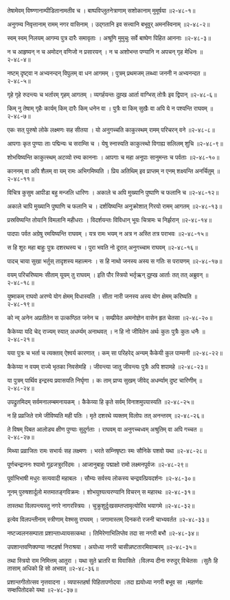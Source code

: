 तेषामेवम् विष्ण्णानाम्पीडितानामतीव च ।
बाष्पविप्लुतनेत्राणाम् सशोकानाम् मुमूर्षया ॥२-४८-१॥

अनुगम्य निवृत्तानाम् रामम् नगर वासिनाम् ।
उद्गतानि इव सत्त्वानि बभूवुर् अमनस्विनाम् ॥२-४८-२॥

स्वम् स्वम् निलयम् आगम्य पुत्र दारैः समावृताः ।
अश्रूणि मुमुचुः सर्वे बाष्पेण पिहित आननाः ॥२-४८-३॥

न च आहृष्यन् न च अमोदन् वणिजो न प्रसारयन् ।
न च अशोभन्त पण्यानि न अपचन् गृह मेधिनः ॥२-४८-४॥

नष्टम् दृष्ट्वा न अभ्यनन्दन् विपुलम् वा धन आगमम् ।
पुत्रम् प्रथमजम् लब्ध्वा जननी न अभ्यनन्दत ॥२-४८-५॥

गृहे गृहे रुदन्त्यः च भर्तारम् गृहम् आगतम् ।
व्यगर्हयन्तः दुह्ख आर्ता वाग्भिस् तोत्रैः इव द्विपान् ॥२-४८-६॥

किम् नु तेषाम् गृहैः कार्यम् किम् दारैः किम् धनेन वा ।
पुत्रैः वा किम् सुखैः वा अपि ये न पश्यन्ति राघवम् ॥२-४८-७॥

एकः सत् पुरुषो लोके लक्ष्मणः सह सीतया ।
यो अनुगच्चति काकुत्स्थम् रामम् परिचरन् वने ॥२-४८-८॥

आपगाः कृत पुण्याः ताः पद्मिन्यः च सराम्सि च ।
येषु स्नास्यति काकुत्स्थो विगाह्य सलिलम् शुचि ॥२-४८-९॥

शोभयिष्यन्ति काकुत्स्थम् अटव्यो रम्य काननाः ।
आपगाः च महा अनूपाः सानुमन्तः च पर्वताः ॥२-४८-१०॥

काननम् वा अपि शैलम् वा यम् रामः अभिगमिष्यति ।
प्रिय अतिथिम् इव प्राप्तम् न एनम् शक्ष्यन्ति अनर्चितुम् ॥२-४८-११॥

विचित्र कुसुम आपीडा बहु मन्जलि धारिणः ।
अकाले च अपि मुख्यानि पुष्पाणि च फलानि च ॥२-४८-१२॥

अकाले चापि मुख्यानि पुष्पाणि च फलानि च ।
दर्शयिष्यन्ति अनुक्रोशात् गिरयो रामम् आगतम् ॥२-४८-१३॥

प्रस्रविष्यन्ति तोयानि विमलानि महीधराः ।
विदर्शयन्तः विविधान् भूयः चित्रामः च निर्झरान् ॥२-४८-१४॥

पादपाः पर्वत अग्रेषु रमयिष्यन्ति राघवम् ।
यत्र रामः भयम् न अत्र न अस्ति तत्र पराभवः ॥२-४८-१५॥

स हि शूरः महा बाहुः पुत्रः दशरथस्य च ।
पुरा भवति नो दूरात् अनुगच्चाम राघवम् ॥२-४८-१६॥

पादच् चाया सुखा भर्तुस् तादृशस्य महात्मनः ।
स हि नाथो जनस्य अस्य स गतिः स परायणम् ॥२-४८-१७॥

वयम् परिचरिष्यामः सीताम् यूयम् तु राघवम् ।
इति पौर स्त्रियो भर्तृऋन् दुह्ख आर्ताः तत् तत् अब्रुवन् ॥२-४८-१८॥

युष्माकम् राघवो अरण्ये योग क्षेमम् विधास्यति ।
सीता नारी जनस्य अस्य योग क्षेमम् करिष्यति ॥२-४८-१९॥

को न्व् अनेन अप्रतीतेन स उत्कण्ठित जनेन च ।
सम्प्रीयेत अमनोज्ञेन वासेन हृत चेतसा ॥२-४८-२०॥

कैकेय्या यदि चेद् राज्यम् स्यात् अधर्म्यम् अनाथवत् ।
न हि नो जीवितेन अर्थः कुतः पुत्रैः कुतः धनैः ॥२-४८-२१॥

यया पुत्रः च भर्ता च त्यक्ताव् ऐश्वर्य कारणात् ।
कम् सा परिहरेद् अन्यम् कैकेयी कुल पाम्सनी ॥२-४८-२२॥

कैकेय्या न वयम् राज्ये भृतका निवसेमहि ।
जीवन्त्या जातु जीवन्त्यः पुत्रैः अपि शपामहे ॥२-४८-२३॥

या पुत्रम् पार्थिव इन्द्रस्य प्रवासयति निर्घृणा ।
कः ताम् प्राप्य सुखम् जीवेद् अधर्म्याम् दुष्ट चारिणीम् ॥२-४८-२४॥

उपद्रुतमिदम् सर्वमनालम्बमनायकम् ।
कैकेय्या हि कृते सर्वम् विनाशमुपयास्यति ॥२-४८-२५॥

न हि प्रव्रजिते रामे जीविष्यति मही पतिः ।
मृते दशरथे व्यक्तम् विलोपः तत् अनन्तरम् ॥२-४८-२६॥

ते विषम् पिबत आलोड्य क्षीण पुण्याः सुदुर्गताः ।
राघवम् वा अनुगच्चध्वम् अश्रुतिम् वा अपि गच्चत ॥२-४८-२७॥

मिथ्या प्रव्राजितः रामः सभार्यः सह लक्ष्मणः ।
भरते सम्निषृष्टाः स्मः सौनिके पशवो यथा ॥२-४८-२८॥

पूर्णचन्द्राननः श्यामो गूढजत्रुररिंदमः ।
आजानुबाहुः पद्माक्षो रामो लक्ष्मनपूर्वजः ॥२-४८-२९॥

पूर्वाभिभाषी मधुरः सत्यवादी महाबलः ।
सौम्यः सर्वस्य लोकस्य चन्द्रवत्प्रियदर्शनः ॥२-४८-३०॥

नूनम् पुरुषशार्दूलो मत्तमातङ्गविक्रमः ।
शोभयुश्यत्यरण्यानि विचरन् स महारथः ॥२-४८-३१॥

तास्तथा विलपन्त्यस्तु नगरे नागरस्त्रियः ।
चुक्रुशुर्दुःखसम्तप्तामृत्योरिव भयागमे ॥२-४८-३२॥

इत्येव विलपन्तीनाम् स्त्रीणाम् वेश्मसु राघवम् ।
जगामास्तम् दिनकरो रजनी चाभ्यवर्तत ॥२-४८-३३॥

नष्टज्वलनसम्पाता प्रशान्ताध्यायसत्कथा ।
तिमिरेणाभिलिप्तेव तदा सा नगरी बभौ ॥२-४८-३४॥

उपशान्तवणिक्पण्या नष्टहर्षा निराश्रया ।
अयोध्या नगरी चासीन्नष्टतारमिवाम्बरम् ॥२-४८-३५॥

तथा स्त्रियो राम निमित्तम् आतुरा ।
यथा सुते भ्रातरि वा विवासिते ।विलप्य दीना रुरुदुर् विचेतसः ।सुतैः हि तासाम् अधिको हि सो अभवत् ॥२-४८-३६॥

प्रशान्तगीतोत्सव नृत्तवादना ।
व्यपास्तहर्षा पिहितापणोदया ।तदा ह्ययोध्या नगरी बभूव सा ।महार्णवः सम्क्षपितोदको यथा ॥२-४८-३७॥

